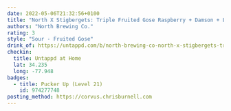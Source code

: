 ```yaml
---
date: 2022-05-06T21:32:56+0100
title: "North X Stigbergets: Triple Fruited Gose Raspberry + Damson + Lingonberry"
authors: "North Brewing Co."
rating: 3
style: "Sour - Fruited Gose"
drink_of: https://untappd.com/b/north-brewing-co-north-x-stigbergets-triple-fruited-gose-raspberry-damson-lingonberry/4675306
checkin:
  title: Untappd at Home
  lat: 34.235
  long: -77.948
badges:
  - title: Pucker Up (Level 21)
    id: 974277748
posting_method: https://corvus.chrisburnell.com
---
```

